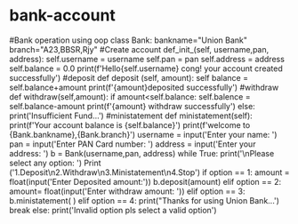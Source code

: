 # bank-account
#Bank operation using oop
class Bank:
    bankname="Union Bank"
    branch="A23,BBSR,Rjy"
    #Create account
    def_init_(self, username,pan, address):
        self.username = username
        self.pan = pan
        self.address = address
        self.balance = 0.0
        print(f'Hello{self.username} cong! your account created successfully')
    #deposit
    def deposit (self, amount):
        self balance = self.balance+amount
         print(f'{amount}deposited successfully')
    #withdraw
    def withdraw(self,amount):
        if amount<self.balance:
            self.balence = self.balance-amount
            print(f'{amount} withdraw successfully')
        else:
            print('Insufficient Fund...')
    #ministatement
    def ministatement(self):
        print(f'Your account balance is {self.balance}')
print(f'welcome to {Bank.bankname},{Bank.branch}')
username = input('Enter your name: ')
pan = input('Enter PAN Card number: ')
address = input('Enter your address: ')
b = Bank(username,pan, address)
while True:
    print('\nPlease select any option: ')
    Print ('1.Deposit\n2.Withdraw\n3.Ministatement\n4.Stop')
     if option == 1:
         amount = float(input('Enter Deposited amount:'))
          b.deposit(amount)
      elif option == 2:
          amount= float(input('Enter withdraw amount: '))
      elif option == 3:
           b.ministatement( )
      elif option == 4:
          print("Thanks for using Union Bank...')
           break
      else:
          print('Invalid option pls select a valid option')
